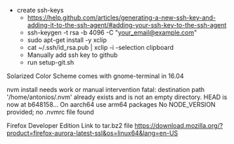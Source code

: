 - create ssh-keys
  - https://help.github.com/articles/generating-a-new-ssh-key-and-adding-it-to-the-ssh-agent/#adding-your-ssh-key-to-the-ssh-agent
  - ssh-keygen -t rsa -b 4096 -C "your_email@example.com"
  - sudo apt-get install -y xclip
  - cat ~/.ssh/id_rsa.pub | xclip -i -selection clipboard
  - Manually add ssh key to github
  - run setup-git.sh

Solarized Color Scheme comes with gnome-terminal in 16.04

nvm install needs work or manual intervention
fatal: destination path '/home/antonios/.nvm' already exists and is not an empty directory.
HEAD is now at b648158... On aarch64 use arm64 packages
No NODE_VERSION provided; no .nvmrc file found

Firefox Developer Edition Link to tar.bz2 file
https://download.mozilla.org/?product=firefox-aurora-latest-ssl&os=linux64&lang=en-US

